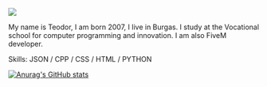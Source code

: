![](https://i.postimg.cc/7hf6YhQK/gitbanner.jpg)

My name is Teodor, I am born 2007, I live in Burgas. I study at the Vocational school for computer programming and innovation. I am also FiveM developer.

Skills: JSON / CPP / CSS / HTML / PYTHON

[![Anurag's GitHub stats](https://github-readme-stats.vercel.app/api?tsmazharov21=anuraghazra)](https://github.com/anuraghazra/github-readme-stats)



